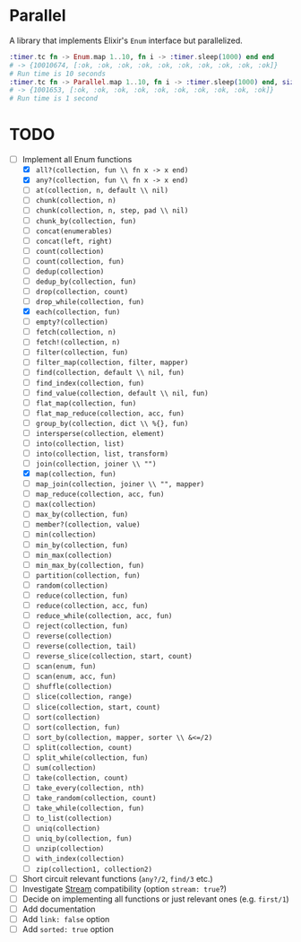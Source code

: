 # Parallel

A library that implements Elixir's `Enum` interface but parallelized.

```elixir
:timer.tc fn -> Enum.map 1..10, fn i -> :timer.sleep(1000) end end
# -> {10010674, [:ok, :ok, :ok, :ok, :ok, :ok, :ok, :ok, :ok, :ok]}
# Run time is 10 seconds
:timer.tc fn -> Parallel.map 1..10, fn i -> :timer.sleep(1000) end, size: 10 end
# -> {1001653, [:ok, :ok, :ok, :ok, :ok, :ok, :ok, :ok, :ok, :ok]}
# Run time is 1 second
```

# TODO

* [ ] Implement all Enum functions
  * [x] `all?(collection, fun \\ fn x -> x end)`
  * [x] `any?(collection, fun \\ fn x -> x end)`
  * [ ] `at(collection, n, default \\ nil)`
  * [ ] `chunk(collection, n)`
  * [ ] `chunk(collection, n, step, pad \\ nil)`
  * [ ] `chunk_by(collection, fun)`
  * [ ] `concat(enumerables)`
  * [ ] `concat(left, right)`
  * [ ] `count(collection)`
  * [ ] `count(collection, fun)`
  * [ ] `dedup(collection)`
  * [ ] `dedup_by(collection, fun)`
  * [ ] `drop(collection, count)`
  * [ ] `drop_while(collection, fun)`
  * [x] `each(collection, fun)`
  * [ ] `empty?(collection)`
  * [ ] `fetch(collection, n)`
  * [ ] `fetch!(collection, n)`
  * [ ] `filter(collection, fun)`
  * [ ] `filter_map(collection, filter, mapper)`
  * [ ] `find(collection, default \\ nil, fun)`
  * [ ] `find_index(collection, fun)`
  * [ ] `find_value(collection, default \\ nil, fun)`
  * [ ] `flat_map(collection, fun)`
  * [ ] `flat_map_reduce(collection, acc, fun)`
  * [ ] `group_by(collection, dict \\ %{}, fun)`
  * [ ] `intersperse(collection, element)`
  * [ ] `into(collection, list)`
  * [ ] `into(collection, list, transform)`
  * [ ] `join(collection, joiner \\ "")`
  * [x] `map(collection, fun)`
  * [ ] `map_join(collection, joiner \\ "", mapper)`
  * [ ] `map_reduce(collection, acc, fun)`
  * [ ] `max(collection)`
  * [ ] `max_by(collection, fun)`
  * [ ] `member?(collection, value)`
  * [ ] `min(collection)`
  * [ ] `min_by(collection, fun)`
  * [ ] `min_max(collection)`
  * [ ] `min_max_by(collection, fun)`
  * [ ] `partition(collection, fun)`
  * [ ] `random(collection)`
  * [ ] `reduce(collection, fun)`
  * [ ] `reduce(collection, acc, fun)`
  * [ ] `reduce_while(collection, acc, fun)`
  * [ ] `reject(collection, fun)`
  * [ ] `reverse(collection)`
  * [ ] `reverse(collection, tail)`
  * [ ] `reverse_slice(collection, start, count)`
  * [ ] `scan(enum, fun)`
  * [ ] `scan(enum, acc, fun)`
  * [ ] `shuffle(collection)`
  * [ ] `slice(collection, range)`
  * [ ] `slice(collection, start, count)`
  * [ ] `sort(collection)`
  * [ ] `sort(collection, fun)`
  * [ ] `sort_by(collection, mapper, sorter \\ &<=/2)`
  * [ ] `split(collection, count)`
  * [ ] `split_while(collection, fun)`
  * [ ] `sum(collection)`
  * [ ] `take(collection, count)`
  * [ ] `take_every(collection, nth)`
  * [ ] `take_random(collection, count)`
  * [ ] `take_while(collection, fun)`
  * [ ] `to_list(collection)`
  * [ ] `uniq(collection)`
  * [ ] `uniq_by(collection, fun)`
  * [ ] `unzip(collection)`
  * [ ] `with_index(collection)`
  * [ ] `zip(collection1, collection2)`
* [ ] Short circuit relevant functions (`any?/2`, `find/3` etc.)
* [ ] Investigate [Stream](http://elixir-lang.org/docs/stable/Stream.html)
  compatibility (option `stream: true`?)
* [ ] Decide on implementing all functions or just relevant ones (e.g. `first/1`)
* [ ] Add documentation
* [ ] Add `link: false` option
* [ ] Add `sorted: true` option
